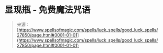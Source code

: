 <!--yml

category: 未分类

date: 2024-06-12 19:17:21

-->

# 显现瓶 - 免费魔法咒语

> 来源：[https://www.spellsofmagic.com/spells/luck_spells/good_luck_spells/27850/page.html#0001-01-01](https://www.spellsofmagic.com/spells/luck_spells/good_luck_spells/27850/page.html#0001-01-01)
